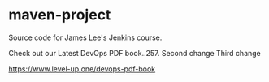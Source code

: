 # maven-project
Source code for James Lee's Jenkins course.

Check out our Latest DevOps PDF book..257.
Second change
Third change 

https://www.level-up.one/devops-pdf-book
